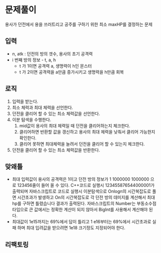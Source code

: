 # 문제풀이

용사가 던전에서 용을 쓰러트리고 공주를 구하기 위한 최소 maxHP를 결정하는 문제

## 입력

- n, atk : 던전의 방의 갯수, 용사의 초기 공격력
- i 번째 방의 정보 - t, a, h
  - t 가 1이면 공격력 a, 생명력이 h인 몬스터
  - t 가 2이면 공격력을 a만큼 증가시키고  생명력을 h만큼 회복

## 로직

1. 입력을 받는다.
2. 최소 체력과 최대 체력을 선언한다.
3. 던전을 클리어 할 수 있는 최소 체력값을 선언한다.
4. 이분 탐색을 수행한다.
    1. mid값이 용사의 최대 체력일 때 던전을 클리어하는지 체크한다.
    2. 클리어하면 반환할 값을 갱신하고 용사의 최대 체력을 낮춰서 클리어 가능한지 확인한다.
    3. 클리어 못하면 최대체력을 늘려서 던전을 클리어 할 수 있는지 체크한다.
5. 던전을 클리어 할 수 있는 최소 체력값을 반환한다.

## 맞왜틀

- 최대 입력값이 용사의 공격력은 1이고 던전 방의 정보가 1 1000000 1000000 으로 123456줄이 들어 올 수 있다. C++코드로 실행시 123455876544000001가 출력되며 자바스크립트로 코드로 실행시 이분탐색으로 Onlogn의 시간복잡도로 풀면 시간초과가 발생하고 On의 시간복잡도로 각 던전 방의 데미지를 계산해서 최대 hp를 구하면 틀렸습니다 결과가 출력된다. 자바스크립트의 Number는 부동소수점 타입으로 큰 값에서는 정확한 계산이 되지 않아서 BigInt를 사용해서 계산해야 된다.
- 최대값이 1e15까지는 69%에서 답이 틀리고 1    e16부터는 69%에서 시간초과로 실패 하며 최대 입려값을 받으려면 1e18 크기정도 지정되어야 한다.

## 리팩토링
